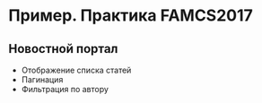 # Пример. Практика FAMCS2017
## Новостной портал
* Отображение списка статей
* Пагинация
* Фильтрация по автору